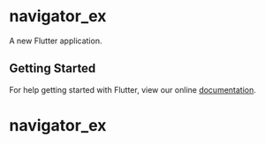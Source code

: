 # navigator_ex

A new Flutter application.

## Getting Started

For help getting started with Flutter, view our online
[documentation](https://flutter.io/).
# navigator_ex
